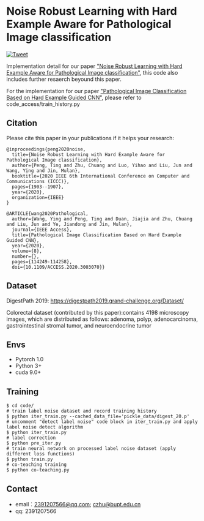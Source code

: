 # Noise Robust Learning with Hard Example Aware for Pathological Image classification 
[![Tweet](https://img.shields.io/twitter/url/http/shields.io.svg?style=social)](https://twitter.com/intent/tweet?text=Codes%20and%20Data%20for%20Our%20Paper:%20"Noise%20Robust%20Learning%20with%20Hard%20Example%20Aware%20for%20Pathological%20Image%20classification"%20&url=https://github.com/bupt-ai-cz/Label-Noise-Robust-Training)

Implementation detail for our paper ["Noise Robust Learning with Hard Example Aware for Pathological Image classification"](https://ieeexplore.ieee.org/abstract/document/9344937), this code also includes further resaerch beyound this paper.

For the implementation for our paper ["Pathological Image Classification Based on Hard Example Guided CNN"](https://ieeexplore.ieee.org/abstract/document/9119412), please refer to code_access/train_history.py

## Citation

Please cite this paper in your publications if it helps your research:

```
@inproceedings{peng2020noise,
  title={Noise Robust Learning with Hard Example Aware for Pathological Image classification},
  author={Peng, Ting and Zhu, Chuang and Luo, Yihao and Liu, Jun and Wang, Ying and Jin, Mulan},
  booktitle={2020 IEEE 6th International Conference on Computer and Communications (ICCC)},
  pages={1903--1907},
  year={2020},
  organization={IEEE}
}
```

```
@ARTICLE{wang2020Pathological,  
  author={Wang, Ying and Peng, Ting and Duan, Jiajia and Zhu, Chuang and Liu, Jun and Ye, Jiandong and Jin, Mulan},  
  journal={IEEE Access},   
  title={Pathological Image Classification Based on Hard Example Guided CNN},   
  year={2020},  
  volume={8},  
  number={},  
  pages={114249-114258},  
  doi={10.1109/ACCESS.2020.3003070}}
```

## Dataset
DigestPath 2019:
https://digestpath2019.grand-challenge.org/Dataset/

Colorectal dataset (contributed by this paper):contains 4198 microscopy images, which are distributed as follows: adenoma, polyp, adenocarcinoma, gastrointestinal stromal tumor, and neuroendocrine tumor

## Envs
- Pytorch 1.0
- Python 3+
- cuda 9.0+

## Training
```
$ cd code/
# train label noise dataset and record training history
$ python iter_train.py --cached_data_file='pickle_data/digest_20.p'
# uncomment "detect label noise" code block in iter_train.py and apply label noise detect algorithm
$ python iter_train.py 
# label correction
$ python pre_iter.py
# train neural network on processed label noise dataset (apply different loss functions)
$ python train.py
# co-teaching training
$ python co-teaching.py
```

## Contact

* email：2391207566@qq.com; czhu@bupt.edu.cn
* qq: 2391207566
